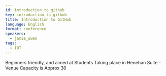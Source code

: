 ```yaml
---
id: introduction_to_github
key: introduction_to_github
title: Introduction to GitHub
language: English
format: conference
speakers:
  - jamie_owen
tags:
  - IOT
---
```


Beginners friendly, and aimed at Students
Taking place in Henehan Suite - Venue Capacity is Approx 30
